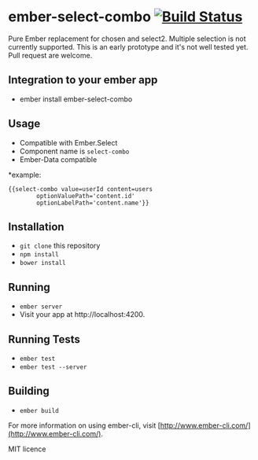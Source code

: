 # ember-select-combo [![Build Status](https://travis-ci.org/systembugtj/ember-select-combo.svg)](https://travis-ci.org/systembugtj/ember-select-combo)

Pure Ember replacement for chosen and select2. Multiple selection is not currently supported. This is an early prototype and it's not well tested yet. Pull request are welcome.

## Integration to your ember app

* ember install ember-select-combo

## Usage

* Compatible with Ember.Select
* Component name is `select-combo`
* Ember-Data compatible

*example:

    {{select-combo value=userId content=users
            optionValuePath='content.id'
            optionLabelPath='content.name'}}


## Installation

* `git clone` this repository
* `npm install`
* `bower install`

## Running

* `ember server`
* Visit your app at http://localhost:4200.

## Running Tests

* `ember test`
* `ember test --server`

## Building

* `ember build`

For more information on using ember-cli, visit [http://www.ember-cli.com/](http://www.ember-cli.com/).

MIT licence
